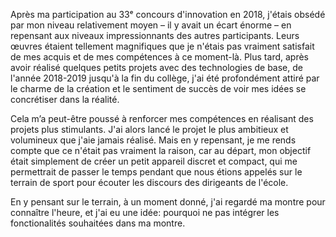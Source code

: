 Après ma participation au 33ᵉ concours d'innovation en 2018, j'étais obsédé par mon niveau relativement moyen – il y avait un écart énorme – en repensant aux niveaux impressionnants des autres participants. Leurs œuvres étaient tellement magnifiques que je n'étais pas vraiment satisfait de mes acquis et de mes compétences à ce moment-là. Plus tard, après avoir réalisé quelques petits projets avec des technologies de base, de l'année 2018-2019 jusqu'à la fin du collège, j'ai été profondément attiré par le charme de la création et le sentiment de succès de voir mes idées se concrétiser dans la réalité.

Cela m’a peut-être poussé à renforcer mes compétences en réalisant des projets plus stimulants. J'ai alors lancé le projet le plus ambitieux et volumineux que j'aie jamais réalisé. Mais en y repensant, je me rends compte que ce n'était pas vraiment la raison, car au départ, mon objectif était simplement de créer un petit appareil discret et compact, qui me permettrait de passer le temps pendant que nous étions appelés sur le terrain de sport pour écouter les discours des dirigeants de l'école.

En y pensant sur le terrain, à un moment donné, j'ai regardé ma montre pour connaître l'heure, et j'ai eu une idée: pourquoi ne pas intégrer les fonctionalités souhaitées dans ma montre.
